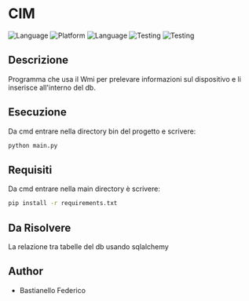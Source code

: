 # CIM
![Language](https://img.shields.io/badge/Spellcheck-Pass-green?style=flat)
![Platform](https://img.shields.io/badge/OS%20platform%20supported-Windows-blue?style=flat)
![Language](https://img.shields.io/badge/Language-Python-yellowgreen?style=flat) 
![Testing](https://img.shields.io/badge/PEP8%20CheckOnline-Passing-green)
![Testing](https://img.shields.io/badge/Test-Pass-red)

## Descrizione
Programma che usa il Wmi per prelevare informazioni sul dispositivo e li inserisce all'interno del db.

## Esecuzione
Da cmd entrare nella directory bin del progetto e scrivere:
```bash
python main.py
```

## Requisiti

Da cmd entrare nella main directory è scrivere:
```bash
pip install -r requirements.txt
```

## Da Risolvere
La relazione tra tabelle del db usando sqlalchemy

## Author
- Bastianello Federico